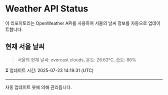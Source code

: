 
# Weather API Status

이 리포지토리는 OpenWeather API를 사용하여 서울의 날씨 정보를 자동으로 업데이트합니다.

## 현재 서울 날씨
> 서울의 현재 날씨: overcast clouds, 온도: 26.63°C, 습도: 86%

⏳ 업데이트 시간: 2025-07-23 14:19:31 (UTC)

---
자동 업데이트 봇에 의해 관리됩니다.
